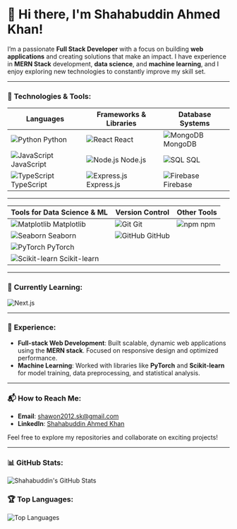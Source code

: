 # 👋 Hi there, I'm **Shahabuddin Ahmed Khan**!

I’m a passionate **Full Stack Developer** with a focus on building **web applications** and creating solutions that make an impact. I have experience in **MERN Stack** development, **data science**, and **machine learning**, and I enjoy exploring new technologies to constantly improve my skill set.

---

### 🔧 **Technologies & Tools**:

| **Languages**                | **Frameworks & Libraries**         | **Database Systems**            |
| ---------------------------- | ---------------------------------- | ------------------------------ |
| ![Python](https://img.shields.io/badge/Python-3776AB?style=flat&logo=python&logoColor=white)  Python | ![React](https://img.shields.io/badge/React-61DAFB?style=flat&logo=react&logoColor=black) React | ![MongoDB](https://img.shields.io/badge/MongoDB-47A248?style=flat&logo=mongodb&logoColor=white) MongoDB |
| ![JavaScript](https://img.shields.io/badge/JavaScript-F7DF1E?style=flat&logo=javascript&logoColor=black) JavaScript | ![Node.js](https://img.shields.io/badge/Node.js-339933?style=flat&logo=node.js&logoColor=white) Node.js | ![SQL](https://img.shields.io/badge/SQL-00758F?style=flat&logo=postgresql&logoColor=white) SQL |
| ![TypeScript](https://img.shields.io/badge/TypeScript-3178C6?style=flat&logo=typescript&logoColor=white) TypeScript | ![Express.js](https://img.shields.io/badge/Express.js-000000?style=flat&logo=express&logoColor=white) Express.js | ![Firebase](https://img.shields.io/badge/Firebase-FFCA28?style=flat&logo=firebase&logoColor=black) Firebase |

---

| **Tools for Data Science & ML**         | **Version Control**                | **Other Tools**              |
| -------------------------------------- | ----------------------------------- | --------------------------- |
| ![Matplotlib](https://img.shields.io/badge/Matplotlib-003B57?style=flat&logo=matplotlib&logoColor=white) Matplotlib | ![Git](https://img.shields.io/badge/Git-F05032?style=flat&logo=git&logoColor=white) Git | ![npm](https://img.shields.io/badge/npm-CB3837?style=flat&logo=npm&logoColor=white) npm |
| ![Seaborn](https://img.shields.io/badge/Seaborn-9E4F96?style=flat&logo=seaborn&logoColor=white) Seaborn | ![GitHub](https://img.shields.io/badge/GitHub-181717?style=flat&logo=github&logoColor=white) GitHub |                                |
| ![PyTorch](https://img.shields.io/badge/PyTorch-EE4C2C?style=flat&logo=pytorch&logoColor=white) PyTorch |                                     |                                |
| ![Scikit-learn](https://img.shields.io/badge/Scikit--learn-F7931E?style=flat&logo=scikit-learn&logoColor=white) Scikit-learn |                                     |                                |

---

### 🌱 **Currently Learning**:
  ![Next.js](https://img.shields.io/badge/Next.js-000000?style=flat&logo=next.js&logoColor=white)

---

### 💼 **Experience**:
- **Full-stack Web Development**: Built scalable, dynamic web applications using the **MERN stack**. Focused on responsive design and optimized performance.
- **Machine Learning**: Worked with libraries like **PyTorch** and **Scikit-learn** for model training, data preprocessing, and statistical analysis.

---

### 📬 **How to Reach Me**:
- **Email**: [shawon2012.sk@gmail.com](mailto:shawon2012.sk@gmail.com)  
- **LinkedIn**: [Shahabuddin Ahmed Khan](https://www.linkedin.com/in/shahabuddinahmedkhan/)

Feel free to explore my repositories and collaborate on exciting projects!

---

### 📊 **GitHub Stats**:

![Shahabuddin's GitHub Stats](https://github-readme-stats.vercel.app/api?username=ShahabuddinAhmedKhan&show_icons=true&theme=dark)

### 🏆 **Top Languages**:

![Top Languages](https://github-readme-stats.vercel.app/api/top-langs/?username=ShahabuddinAhmedKhan&layout=compact&theme=dark)
